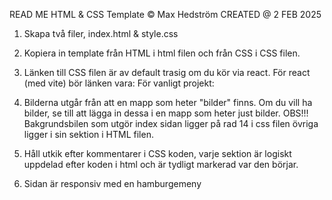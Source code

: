 READ ME 
HTML & CSS Template © Max Hedström 
CREATED @ 2 FEB 2025

1. Skapa två filer, index.html & style.css

2. Kopiera in template från HTML i html filen och från CSS i CSS filen.

3. Länken till CSS filen är av default trasig om du kör via react. För react (med vite) bör länken vara: <link rel="stylesheet" href="/src/style.css">
								   För vanligt projekt: <link rel="stylesheet" href="/style.css">

4. Bilderna utgår från att en mapp som heter "bilder" finns. Om du vill ha bilder, se till att lägga in dessa i en mapp som heter just bilder.
OBS!!! Bakgrundsbilen som utgör index sidan ligger på rad 14 i css filen övriga ligger i sin sektion i HTML filen.

5. Håll utkik efter kommentarer i CSS koden, varje sektion är logiskt uppdelad efter koden i html och är tydligt markerad var den börjar. 

6. Sidan är responsiv med en hamburgemeny
